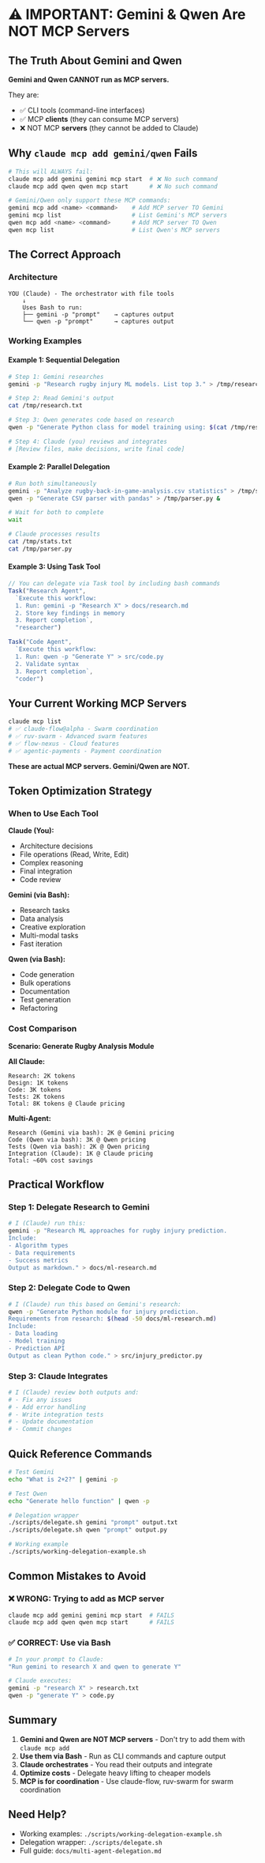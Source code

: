# ⚠️ IMPORTANT: Gemini & Qwen Are NOT MCP Servers

## The Truth About Gemini and Qwen

**Gemini and Qwen CANNOT run as MCP servers.**

They are:
- ✅ CLI tools (command-line interfaces)
- ✅ MCP **clients** (they can consume MCP servers)
- ❌ NOT MCP **servers** (they cannot be added to Claude)

## Why `claude mcp add gemini/qwen` Fails

```bash
# This will ALWAYS fail:
claude mcp add gemini gemini mcp start  # ❌ No such command
claude mcp add qwen qwen mcp start      # ❌ No such command

# Gemini/Qwen only support these MCP commands:
gemini mcp add <name> <command>    # Add MCP server TO Gemini
gemini mcp list                    # List Gemini's MCP servers
qwen mcp add <name> <command>      # Add MCP server TO Qwen
qwen mcp list                      # List Qwen's MCP servers
```

## The Correct Approach

### Architecture
```
YOU (Claude) - The orchestrator with file tools
    ↓
    Uses Bash to run:
    ├── gemini -p "prompt"    → captures output
    └── qwen -p "prompt"      → captures output
```

### Working Examples

#### Example 1: Sequential Delegation

```bash
# Step 1: Gemini researches
gemini -p "Research rugby injury ML models. List top 3." > /tmp/research.txt

# Step 2: Read Gemini's output
cat /tmp/research.txt

# Step 3: Qwen generates code based on research
qwen -p "Generate Python class for model training using: $(cat /tmp/research.txt)" > src/model.py

# Step 4: Claude (you) reviews and integrates
# [Review files, make decisions, write final code]
```

#### Example 2: Parallel Delegation

```bash
# Run both simultaneously
gemini -p "Analyze rugby-back-in-game-analysis.csv statistics" > /tmp/stats.txt &
qwen -p "Generate CSV parser with pandas" > /tmp/parser.py &

# Wait for both to complete
wait

# Claude processes results
cat /tmp/stats.txt
cat /tmp/parser.py
```

#### Example 3: Using Task Tool

```javascript
// You can delegate via Task tool by including bash commands
Task("Research Agent",
  `Execute this workflow:
  1. Run: gemini -p "Research X" > docs/research.md
  2. Store key findings in memory
  3. Report completion`,
  "researcher")

Task("Code Agent",
  `Execute this workflow:
  1. Run: qwen -p "Generate Y" > src/code.py
  2. Validate syntax
  3. Report completion`,
  "coder")
```

## Your Current Working MCP Servers

```bash
claude mcp list
# ✅ claude-flow@alpha - Swarm coordination
# ✅ ruv-swarm - Advanced swarm features
# ✅ flow-nexus - Cloud features
# ✅ agentic-payments - Payment coordination
```

**These are actual MCP servers. Gemini/Qwen are NOT.**

## Token Optimization Strategy

### When to Use Each Tool

**Claude (You):**
- Architecture decisions
- File operations (Read, Write, Edit)
- Complex reasoning
- Final integration
- Code review

**Gemini (via Bash):**
- Research tasks
- Data analysis
- Creative exploration
- Multi-modal tasks
- Fast iteration

**Qwen (via Bash):**
- Code generation
- Bulk operations
- Documentation
- Test generation
- Refactoring

### Cost Comparison

**Scenario: Generate Rugby Analysis Module**

**All Claude:**
```
Research: 2K tokens
Design: 1K tokens
Code: 3K tokens
Tests: 2K tokens
Total: 8K tokens @ Claude pricing
```

**Multi-Agent:**
```
Research (Gemini via bash): 2K @ Gemini pricing
Code (Qwen via bash): 3K @ Qwen pricing
Tests (Qwen via bash): 2K @ Qwen pricing
Integration (Claude): 1K @ Claude pricing
Total: ~60% cost savings
```

## Practical Workflow

### Step 1: Delegate Research to Gemini

```bash
# I (Claude) run this:
gemini -p "Research ML approaches for rugby injury prediction.
Include:
- Algorithm types
- Data requirements
- Success metrics
Output as markdown." > docs/ml-research.md
```

### Step 2: Delegate Code to Qwen

```bash
# I (Claude) run this based on Gemini's research:
qwen -p "Generate Python module for injury prediction.
Requirements from research: $(head -50 docs/ml-research.md)
Include:
- Data loading
- Model training
- Prediction API
Output as clean Python code." > src/injury_predictor.py
```

### Step 3: Claude Integrates

```python
# I (Claude) review both outputs and:
# - Fix any issues
# - Add error handling
# - Write integration tests
# - Update documentation
# - Commit changes
```

## Quick Reference Commands

```bash
# Test Gemini
echo "What is 2+2?" | gemini -p

# Test Qwen
echo "Generate hello function" | qwen -p

# Delegation wrapper
./scripts/delegate.sh gemini "prompt" output.txt
./scripts/delegate.sh qwen "prompt" output.py

# Working example
./scripts/working-delegation-example.sh
```

## Common Mistakes to Avoid

### ❌ WRONG: Trying to add as MCP server
```bash
claude mcp add gemini gemini mcp start  # FAILS
claude mcp add qwen qwen mcp start      # FAILS
```

### ✅ CORRECT: Use via Bash
```bash
# In your prompt to Claude:
"Run gemini to research X and qwen to generate Y"

# Claude executes:
gemini -p "research X" > research.txt
qwen -p "generate Y" > code.py
```

## Summary

1. **Gemini and Qwen are NOT MCP servers** - Don't try to add them with `claude mcp add`
2. **Use them via Bash** - Run as CLI commands and capture output
3. **Claude orchestrates** - You read their outputs and integrate
4. **Optimize costs** - Delegate heavy lifting to cheaper models
5. **MCP is for coordination** - Use claude-flow, ruv-swarm for swarm coordination

## Need Help?

- Working examples: `./scripts/working-delegation-example.sh`
- Delegation wrapper: `./scripts/delegate.sh`
- Full guide: `docs/multi-agent-delegation.md`
